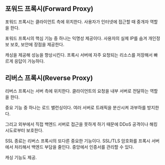 ## 포워드 프록시(Forward Proxy)
포워드 프록시는 클라이언트 측에 위치한다. 사용자가 인터넷에 접근할 때 중개자 역할을 한다.

포워드 프록시의 핵심 기능 중 하나는 익명성 제공이다. 사용자의 실제 IP를 숨겨 개인정보 보호, 보안에 장점을 제공한다.

캐싱을 제공해 성능을 향상시킨다. 프록시 서버에 자주 요청되는 리소스를 저장해서 빠르게 응답이 가능하다.

## 리버스 프록시(Reverse Proxy)
리버스 프록시는 서버 측에 위치한다. 클라이언트의 요청을 내부 서버로 전달하는 역할을 한다.

중요 기능 중 하나는 로드 밸런싱이다. 여러 서버로 트래픽을 분산시켜 과부하를 방지한다.

그리고 외부에서 직접 백엔드 서버로 접근을 못하게 하기 때문에 DDoS 공격이나 해킹 시도로부터 보호한다.

SSL 종료는 리버스 프록시의 또다른 중요한 기능이다. SSL/TLS 암호화를 프록시 서버에서 처리해서 백엔드 부담을 줄인다. 중앙에서 인증서를 관리할 수 있다.

캐싱 기능도 제공.

